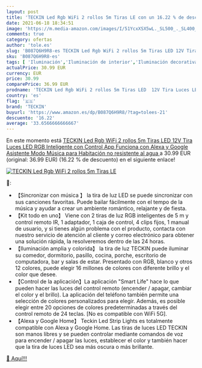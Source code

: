 ```yaml
---
layout: post
title: 'TECKIN Led Rgb WiFi 2 rollos 5m Tiras LE con un 16.22 % de descuento'
date: 2021-06-18 18:34:51
image: 'https://m.media-amazon.com/images/I/51YcxXSX5wL._SL500_._SL400_.jpg'
comments: true
category: ofertas
author: 'tole.es'
slug: 'B087Q6H9R8-es TECKIN Led Rgb WiFi 2 rollos 5m Tiras LED 12V Tira Luces...'
sku: 'B087Q6H9R8-es'
tags: [ 'Iluminación','Iluminación de interior','Iluminación decorativa y para usos específicos de interior','Tiras LED de interior','alexa','teckin', ]
actualPrice: 30.99 EUR
currency: EUR
price: 30.99
comparePrice: 36.99 EUR
prodname: 'TECKIN Led Rgb WiFi 2 rollos 5m Tiras LED  12V Tira Luces LED RGB Inteligente con Control App  Funciona con Alexa y Google Asistente  Modo Música para Habitación   no resistente al agua '
country: 'es'
flag: '🇪🇸'
brand: 'TECKIN'
buyurl: 'https://www.amazon.es/dp/B087Q6H9R8/?tag=tolees-21'
descuento: '16.22'
average: '33.6566666666667'
---
```


En este momento está [TECKIN Led Rgb WiFi 2 rollos 5m Tiras LED  12V Tira Luces LED RGB Inteligente con Control App  Funciona con Alexa y Google Asistente  Modo Música para Habitación   no resistente al agua ](https://www.amazon.es/dp/B087Q6H9R8/?tag=tolees-21) a 30.99 EUR (original: 36.99 EUR) (16.22 %  de descuento) en el siguiente enlace!

[![TECKIN Led Rgb WiFi 2 rollos 5m Tiras LE](https://m.media-amazon.com/images/I/51YcxXSX5wL._SL500_._SL400_.jpg)](https://www.amazon.es/dp/B087Q6H9R8/?tag=tolees-21)

🔎:

- 【Sincronizar con música 】 la tira de luz LED se puede sincronizar con sus canciones favoritas. Puede bailar fácilmente con el tempo de la música y ayudar a crear un ambiente romántico, relajante y de fiesta.
- 【Kit todo en uno】 Viene con 2 tiras de luz RGB inteligentes de 5 m y control remoto IR, 1 adaptador, 1 caja de control, 4 clips fijos, 1 manual de usuario, y si tienes algún problema con el producto, contacta con nuestro servicio de atención al cliente y correo electrónico para obtener una solución rápida, la resolveremos dentro de las 24 horas.
- 【Iluminación amplia y colorida】 la tira de luz TECKIN puede iluminar su comedor, dormitorio, pasillo, cocina, porche, escritorio de computadora, bar y salas de estar. Presentado con RGB, blanco y otros 12 colores, puede elegir 16 millones de colores con diferente brillo y el color que desee.
- 【Control de la aplicación】La aplicación "Smart Life" hace lo que pueden hacer las luces del control remoto (encender / apagar, cambiar el color y el brillo). La aplicación del teléfono también permite una selección de colores personalizados para elegir. Además, es posible elegir entre 20 opciones de colores predeterminadas a través del control remoto de 24 teclas. [No es compatible con WiFi 5G].
- 【Alexa y Google Home】 Teckin Led Strip Lights es totalmente compatible con Alexa y Google Home. Las tiras de luces LED TECKIN son manos libres y se pueden controlar mediante comandos de voz para encender / apagar las luces, establecer el color y también hacer que la tira de luces LED sea más oscura o más brillante.

[🛒 Aquí!!!](https://www.amazon.es/dp/B087Q6H9R8/?tag=tolees-21)
